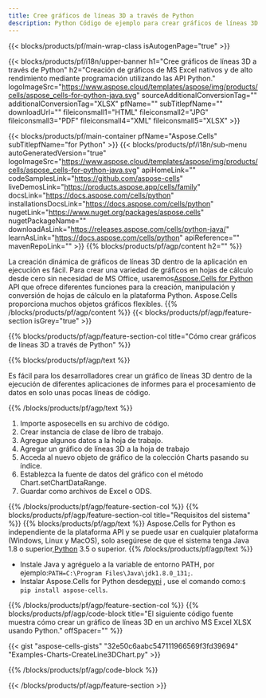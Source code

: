 ```yaml
---
title: Cree gráficos de líneas 3D a través de Python
description: Python Código de ejemplo para crear gráficos de líneas 3D en Excel usando la biblioteca Python. Use este código para crear un gráfico de líneas 3D para MS Excel dentro de la aplicación basada en Python.
---
```

{{< blocks/products/pf/main-wrap-class isAutogenPage="true" >}}

{{< blocks/products/pf/i18n/upper-banner h1="Cree gráficos de líneas 3D a través de Python" h2="Creación de gráficos de MS Excel nativos y de alto rendimiento mediante programación utilizando las API Python." logoImageSrc="https://www.aspose.cloud/templates/aspose/img/products/cells/aspose_cells-for-python-java.svg" sourceAdditionalConversionTag="" additionalConversionTag="XLSX" pfName="" subTitlepfName="" downloadUrl="" fileiconsmall1="HTML" fileiconsmall2="JPG" fileiconsmall3="PDF" fileiconsmall4="XML" fileiconsmall5="XLSX" >}}

{{< blocks/products/pf/main-container pfName="Aspose.Cells" subTitlepfName="for Python" >}}
{{< blocks/products/pf/i18n/sub-menu autoGeneratedVersion="true" logoImageSrc="https://www.aspose.cloud/templates/aspose/img/products/cells/aspose_cells-for-python-java.svg" apiHomeLink="" codeSamplesLink="https://github.com/aspose-cells" liveDemosLink="https://products.aspose.app/cells/family" docsLink="https://docs.aspose.com/cells/python" installationsDocsLink="https://docs.aspose.com/cells/python" nugetLink="https://www.nuget.org/packages/aspose.cells" nugetPackageName="" downloadAsLink="https://releases.aspose.com/cells/python-java/" learnAsLink="https://docs.aspose.com/cells/python" apiReference="" mavenRepoLink="" >}}
{{% blocks/products/pf/agp/content h2="" %}}

La creación dinámica de gráficos de líneas 3D dentro de la aplicación en ejecución es fácil. Para crear una variedad de gráficos en hojas de cálculo desde cero sin necesidad de MS Office, usaremos[Aspose.Cells for Python](https://pypi.org/project/aspose.cells) API que ofrece diferentes funciones para la creación, manipulación y conversión de hojas de cálculo en la plataforma Python. Aspose.Cells proporciona muchos objetos gráficos flexibles.
{{% /blocks/products/pf/agp/content %}}
{{< blocks/products/pf/agp/feature-section isGrey="true" >}}

{{% blocks/products/pf/agp/feature-section-col title="Cómo crear gráficos de líneas 3D a través de Python" %}}

{{% blocks/products/pf/agp/text %}}

Es fácil para los desarrolladores crear un gráfico de líneas 3D dentro de la ejecución de diferentes aplicaciones de informes para el procesamiento de datos en solo unas pocas líneas de código.

{{% /blocks/products/pf/agp/text %}}

1. Importe asposecells en su archivo de código.
1. Crear instancia de clase de libro de trabajo.
1. Agregue algunos datos a la hoja de trabajo.
1. Agregar un gráfico de líneas 3D a la hoja de trabajo
1. Acceda al nuevo objeto de gráfico de la colección Charts pasando su índice.
1. Establezca la fuente de datos del gráfico con el método Chart.setChartDataRange.
1. Guardar como archivos de Excel o ODS.

{{% /blocks/products/pf/agp/feature-section-col %}}
{{% blocks/products/pf/agp/feature-section-col title="Requisitos del sistema" %}}
{{% blocks/products/pf/agp/text %}}
 Aspose.Cells for Python es independiente de la plataforma API y se puede usar en cualquier plataforma (Windows, Linux y MacOS), solo asegúrese de que el sistema tenga Java 1.8 o superior,[Python](https://www.python.org/downloads/) 3.5 o superior.
{{% /blocks/products/pf/agp/text %}}
-  Instale Java y agréguelo a la variable de entorno PATH, por ejemplo:<code>PATH=C:\Program Files\Java\jdk1.8.0_131;</code>.
- Instalar Aspose.Cells for Python desde<a href="https://pypi.org/project/aspose-cells/">pypi</a> , use el comando como:<code>$ pip install aspose-cells</code>.

{{% /blocks/products/pf/agp/feature-section-col %}}
{{% blocks/products/pf/agp/code-block title="El siguiente código fuente muestra cómo crear un gráfico de líneas 3D en un archivo MS Excel XLSX usando Python." offSpacer="" %}}

{{< gist "aspose-cells-gists" "32e50c6aabc547111966569f3fd39694" "Examples-Charts-CreateLine3DChart.py" >}}

{{% /blocks/products/pf/agp/code-block %}}

{{< /blocks/products/pf/agp/feature-section >}}

<!-- aboutfile Starts -->
